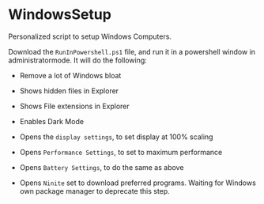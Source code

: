 # WindowsSetup
Personalized script to setup Windows Computers. 

Download the `RunInPowershell.ps1` file, and run it in a powershell window in administratormode. It will do the following:

* Remove a lot of Windows bloat 

* Shows hidden files in Explorer

* Shows File extensions in Explorer

* Enables Dark Mode

* Opens the `display settings`, to set display at 100% scaling

* Opens `Performance Settings`, to set to maximum performance

* Opens `Battery Settings`, to do the same as above

* Opens `Ninite` set to download preferred programs. Waiting for Windows own package manager to deprecate this step. 
